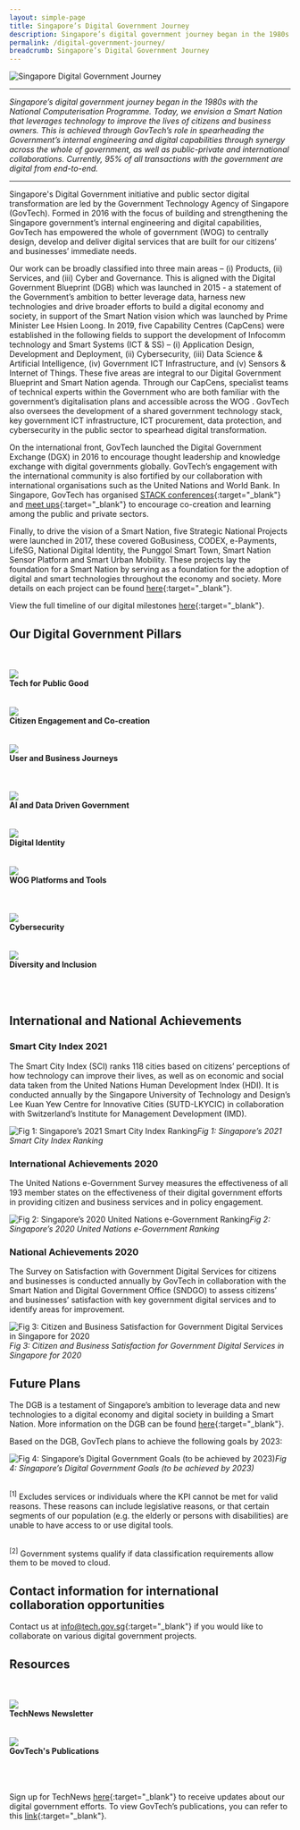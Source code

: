 ```yaml
---
layout: simple-page
title: Singapore’s Digital Government Journey
description: Singapore’s digital government journey began in the 1980s with the National Computerisation Programme. We have since started on building a Smart Nation for everyone.
permalink: /digital-government-journey/
breadcrumb: Singapore’s Digital Government Journey
---
```


![Singapore Digital Government Journey](/images/digital-transformation/Singapore-digital-government-header-banner.png)

---

*Singapore’s digital government journey began in the 1980s with the National Computerisation Programme. Today, we envision a Smart Nation that leverages technology to improve the lives of citizens and business owners. This is achieved through GovTech’s role in spearheading the Government’s internal engineering and digital capabilities through synergy across the whole of government, as well as public-private and international collaborations. Currently, 95% of all transactions with the government are digital from end-to-end.*

---

Singapore's Digital Government initiative and public sector digital transformation are led by the Government Technology Agency of Singapore (GovTech). Formed in 2016 with the focus of building and strengthening the Singapore government’s internal engineering and digital capabilities, GovTech has empowered the whole of government (WOG) to centrally design, develop and deliver digital services that are built for our citizens’ and businesses’ immediate needs. 

Our work can be broadly classified into three main areas – (i) Products, (ii) Services, and (iii) Cyber and Governance. This is aligned with the Digital Government Blueprint (DGB) which was launched in 2015 - a statement of the Government’s ambition to better leverage data, harness new technologies and drive broader efforts to build a digital economy and society, in support of the Smart Nation vision which was launched by Prime Minister Lee Hsien Loong. 
In 2019, five Capability Centres (CapCens) were established in the following fields to support the development of Infocomm technology and Smart Systems (ICT & SS) – (i) Application Design, Development and Deployment, (ii) Cybersecurity, (iii) Data Science & Artificial Intelligence, (iv) Government ICT Infrastructure, and (v) Sensors & Internet of Things. These five areas are integral to our Digital Government Blueprint and Smart Nation agenda. Through our CapCens, specialist teams of technical experts within the Government who are both familiar with the government’s digitalisation plans and accessible across the WOG  . GovTech also oversees the development of a shared government technology stack, key government ICT infrastructure, ICT procurement, data protection, and cybersecurity in the public sector to spearhead digital transformation.

On the international front, GovTech launched the Digital Government Exchange (DGX) in 2016 to encourage thought leadership and knowledge exchange with digital governments globally. GovTech’s engagement with the international community is also fortified by our collaboration with international organisations such as the United Nations and World Bank. In Singapore, GovTech has organised [STACK conferences](https://www.developer.tech.gov.sg/communities/events/overview){:target="_blank"} and [meet ups](https://www.developer.tech.gov.sg/communities/stack-x-meetups/overview.html){:target="_blank"} to encourage co-creation and learning among the public and private sectors. 

Finally, to drive the vision of a Smart Nation, five Strategic National Projects were launched in 2017, these covered GoBusiness, CODEX, e-Payments, LifeSG, National Digital Identity, the Punggol Smart Town, Smart Nation Sensor Platform and Smart Urban Mobility. These projects lay the foundation for a Smart Nation by serving as a foundation for the adoption of digital and smart technologies throughout the economy and society. More details on each project can be found [here](https://www.smartnation.gov.sg/initiatives/strategic-national-projects){:target="_blank"}.

View the full timeline of our digital milestones [here](https://www.tech.gov.sg/who-we-are/our-journey/){:target="_blank"}.

## Our Digital Government Pillars
<br>

<br>
<div class="row">
<div class="col"> 
<a href="/digital-government-journey/tech-for-public-good"><img src="/images/digital-transformation/01-Tech for Public Good.png"></a><br>
		<div class="header"><b>Tech for Public Good</b></div><br>
		<div class="para"> 
</div>
<br>

</div>
	<div class="col"> 
<a href="/digital-government-journey/citizen-engagement-and-cocreation"><img src="/images/digital-transformation/02-Citizen Engagement.png"></a><br>
		<div class="header"><b>Citizen Engagement and Co-creation</b></div><br>
		<div class="para"> 
</div>
<br>

</div>
	<div class="col"> 
<a href="/digital-government-journey/user-and-business-journeys"><img src="/images/digital-transformation/03-User Business Journey.png"></a><br>
		<div class="header"><b>User and Business Journeys</b></div><br>
		<div class="para"> 
</div>
<br></div></div>


<br>
<div class="row">
<div class="col"> 
<a href="/digital-government-journey/ai-and-data-driven-government"><img src="/images/digital-transformation/04-Data Driven Gov AI.png"></a><br>
		<div class="header"><b>AI and Data Driven Government</b></div><br>
		<div class="para"> 
</div>
<br>

</div>
	<div class="col"> 
<a href="/digital-government-journey/digital-identity"><img src="/images/digital-transformation/05-Digital Identity.png"></a><br>
		<div class="header"><b>Digital Identity</b></div><br>
		<div class="para"> 
</div>
<br>

</div>
	<div class="col"> 
<a href="/digital-government-journey/wog-platforms-and-tools"><img src="/images/digital-transformation/06-WOG Platforms Tools.png"></a><br>
		<div class="header"><b>WOG Platforms and Tools</b></div><br>
		<div class="para"> 
</div>
<br></div></div>

<br>
<div class="row">
<div class="col"> 
<a href="/digital-government-journey/cybersecurity"><img src="/images/digital-transformation/07-Cybersecurity.png"></a><br>
		<div class="header"><b>Cybersecurity</b></div><br>
		<div class="para"> </div>
<br>

</div>
	<div class="col"> 
<a href="/digital-government-journey/diversity-and-inclusion"><img src="/images/digital-transformation/08-Diversity Inclusion.png"></a><br>
	<div class="header"><b>Diversity and Inclusion</b></div><br>
	<div class="para"> </div>
<br>

</div>
<div class="col">
</div>
<br></div>

## International and National Achievements

### Smart City Index  2021
The Smart City Index (SCI) ranks 118 cities based on citizens’ perceptions of how technology can improve their lives, as well as on economic and social data taken from the United Nations Human Development Index (HDI). It is conducted annually by the Singapore University of Technology and Design’s Lee Kuan Yew Centre for Innovative Cities (SUTD-LKYCIC) in collaboration with Switzerland’s Institute for Management Development (IMD).

![Fig 1: Singapore’s 2021 Smart City Index Ranking](/images/digital-transformation/Fig-1-Smart-City-Index.png)*Fig 1: Singapore’s 2021 Smart City Index Ranking*

### International Achievements 2020
The United Nations e-Government Survey  measures the effectiveness of all 193 member states on the effectiveness of their digital government efforts in providing citizen and business services and in policy engagement.  

![Fig 2: Singapore’s 2020 United Nations e-Government Ranking](/images/digital-transformation/Fig-2-UN-e-gov-survey-ranking.png)*Fig 2: Singapore’s 2020 United Nations e-Government Ranking*

### National Achievements 2020
The Survey on Satisfaction with Government Digital Services for citizens and businesses is conducted annually by GovTech in collaboration with the Smart Nation and Digital Government Office (SNDGO) to assess citizens’ and businesses’ satisfaction with key government digital services and to identify areas for improvement.

![Fig 3: Citizen and Business Satisfaction for Government Digital Services in Singapore for 2020](/images/digital-transformation/Fig-3-Citizen-and-business-satisfaction.png)*Fig 3: Citizen and Business Satisfaction for Government Digital Services in Singapore for 2020*

## Future Plans

The DGB is a testament of Singapore’s ambition to leverage data and new technologies to a digital economy and digital society in building a Smart Nation. More information on the DGB can be found [here](https://www.tech.gov.sg/digital-government-blueprint/){:target="_blank"}.

Based on the DGB, GovTech plans to achieve the following goals by 2023:

![Fig 4: Singapore’s Digital Government Goals (to be achieved by 2023)](/images/digital-transformation/Fig-4-Singapore-digital-government-goals.png)*Fig 4: Singapore’s Digital Government Goals (to be achieved by 2023)*

<br><sup>[1]</sup> Excludes services or individuals where the KPI cannot be met for valid reasons. These reasons can include legislative reasons, or that certain segments of our population (e.g. the elderly or persons with disabilities) are unable to have access to or use digital tools. 

<br><sup>[2]</sup> Government systems qualify if data classification requirements allow them to be moved to cloud.

## Contact information for international collaboration opportunities

Contact us at [info@tech.gov.sg](mailto:info@tech.gov.sg){:target="_blank"} if you would like to collaborate on various digital government projects.

## Resources
<br>

<br>
<div class="row">
<div class="col"> 
<a href="/media/technews/subscribe"><img src="/images/digital-transformation/TechNews-newsletter.png"></a><br>
		<div class="header"><b>TechNews Newsletter</b></div><br>
		<div class="para"> </div>
<br>

</div>
	<div class="col"> 
<a href="/media/corporate-publications"><img src="/images/digital-transformation/GovTech-publications.png"></a><br>
	<div class="header"><b>GovTech's Publications</b></div><br>
	<div class="para"> </div>
<br>

</div>
<div class="col">
</div>
<br></div>

Sign up for TechNews [here](https://www.tech.gov.sg/media/technews/subscribe){:target="_blank"} to receive updates about our digital government efforts. To view GovTech’s publications, you can refer to this [link](https://www.tech.gov.sg/media/corporate-publications/){:target="_blank"}.

